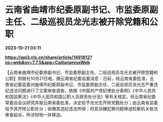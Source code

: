 # 云南省曲靖市纪委原副书记、市监委原副主任、二级巡视员龙光志被开除党籍和公职

**2023-10-21 03:11**

**https://api3.cls.cn/share/article/1491812?os=web&sv=7.7.5&app=CailianpressWeb**

【云南省曲靖市纪委原副书记、市监委原副主任、二级巡视员龙光志被开除党籍和公职】财联社10月21日电，据云南省纪委监委消息：日前，经云南省委批准，云南省纪委监委对曲靖市纪委原副书记、市监委原副主任、二级巡视员龙光志严重违纪违法问题进行了立案审查调查。依据《中国共产党纪律处分条例》《中华人民共和国监察法》《中华人民共和国公职人员政务处分法》等有关规定，经云南省纪委常委会会议研究并报云南省委批准，决定给予龙光志开除党籍处分；由云南省监委给予其开除公职处分；收缴其违纪违法所得；将其涉嫌犯罪问题移送检察机关依法审查起诉，所涉财物一并移送。